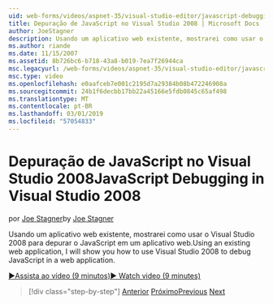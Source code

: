 ```yaml
---
uid: web-forms/videos/aspnet-35/visual-studio-editor/javascript-debugging-in-visual-studio-2008
title: Depuração de JavaScript no Visual Studio 2008 | Microsoft Docs
author: JoeStagner
description: Usando um aplicativo web existente, mostrarei como usar o Visual Studio 2008 para depurar o JavaScript em um aplicativo web.
ms.author: riande
ms.date: 11/15/2007
ms.assetid: 8b726bc6-b718-43a8-b019-7ea7f26944ca
msc.legacyurl: /web-forms/videos/aspnet-35/visual-studio-editor/javascript-debugging-in-visual-studio-2008
msc.type: video
ms.openlocfilehash: e0aafceb7e001c2195d7a29384b08b472246908a
ms.sourcegitcommit: 24b1f6decbb17bb22a45166e5fdb0845c65af498
ms.translationtype: MT
ms.contentlocale: pt-BR
ms.lasthandoff: 03/01/2019
ms.locfileid: "57054833"
---
```

<a name="javascript-debugging-in-visual-studio-2008"></a><span data-ttu-id="dea6e-103">Depuração de JavaScript no Visual Studio 2008</span><span class="sxs-lookup"><span data-stu-id="dea6e-103">JavaScript Debugging in Visual Studio 2008</span></span>
====================
<span data-ttu-id="dea6e-104">por [Joe Stagner](https://github.com/JoeStagner)</span><span class="sxs-lookup"><span data-stu-id="dea6e-104">by [Joe Stagner](https://github.com/JoeStagner)</span></span>

<span data-ttu-id="dea6e-105">Usando um aplicativo web existente, mostrarei como usar o Visual Studio 2008 para depurar o JavaScript em um aplicativo web.</span><span class="sxs-lookup"><span data-stu-id="dea6e-105">Using an existing web application, I will show you how to use Visual Studio 2008 to debug JavaScript in a web application.</span></span>

[<span data-ttu-id="dea6e-106">&#9654;Assista ao vídeo (9 minutos)</span><span class="sxs-lookup"><span data-stu-id="dea6e-106">&#9654; Watch video (9 minutes)</span></span>](https://channel9.msdn.com/Blogs/ASP-NET-Site-Videos/javascript-debugging-in-visual-studio-2008)

> [!div class="step-by-step"]
> <span data-ttu-id="dea6e-107">[Anterior](javascript-intellisense-support-in-visual-studio-2008.md)
> [Próximo](multi-targeting-support-in-visual-studio-2008.md)</span><span class="sxs-lookup"><span data-stu-id="dea6e-107">[Previous](javascript-intellisense-support-in-visual-studio-2008.md)
[Next](multi-targeting-support-in-visual-studio-2008.md)</span></span>
